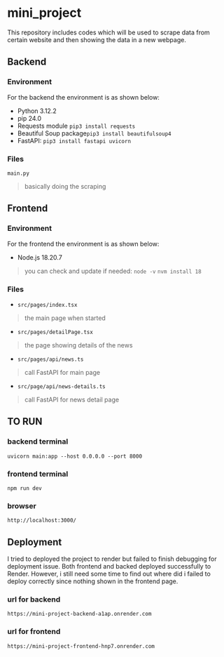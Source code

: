 # mini_project
This repository includes codes which will be used to scrape data from certain website and then showing the data in a new webpage.
## Backend
### Environment
For the backend the environment is as shown below:
- Python 3.12.2
- pip 24.0
- Requests module `pip3 install requests`
- Beautiful Soup package`pip3 install beautifulsoup4`
- FastAPI: `pip3 install fastapi uvicorn`

### Files
`main.py`
>basically doing the scraping


## Frontend
### Environment
For the frontend the environment is as shown below:
- Node.js 18.20.7
> you can check and update if needed: `node -v` `nvm install 18` 
### Files
- `src/pages/index.tsx`
>the main page when started

- `src/pages/detailPage.tsx`
>the page showing details of the news

- `src/pages/api/news.ts`
>call FastAPI for main page

- `src/page/api/news-details.ts`
>call FastAPI for news detail page

## TO RUN
### backend terminal
`uvicorn main:app --host 0.0.0.0 --port 8000`
### frontend terminal
`npm run dev`
### browser
`http://localhost:3000/`

## Deployment
I tried to deployed the project to render but failed to finish debugging for deployment issue.
Both frontend and backed deployed successfully to Render. However, i still need some time to find out where did i failed to deploy correctly since nothing shown in the frontend page.
### url for backend
`https://mini-project-backend-a1ap.onrender.com`
### url for frontend
`https://mini-project-frontend-hnp7.onrender.com`
